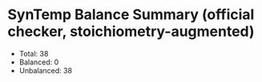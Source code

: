 # SynTemp Balance Summary (official checker, stoichiometry-augmented)
- Total: 38
- Balanced: 0
- Unbalanced: 38